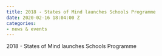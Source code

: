 ```yaml
---
title: 2018 - States of Mind launches Schools Programme
date: 2020-02-16 18:04:00 Z
categories:
- news & events
---
```


2018 - States of Mind launches Schools Programme
